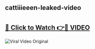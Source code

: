 ## cattiiieeen-leaked-video 

# <h2><a href="http://freeplayer.one?title=cattiiieeen-leaked-video&ref=21J">🔗 Click to Watch 👉🔴 VIDEO</a></h2>

<a href="http://freeplayer.one?title=cattiiieeen-leaked-video&ref=21J" rel="nofollow" data-target="animated-image.originalLink"><img src="https://i.ibb.co.com/xMMVF88/686577567.gif" alt="Viral Video Original" style="max-width: 100%; display: inline-block;" data-target="animated-image.originalImage"></a>

